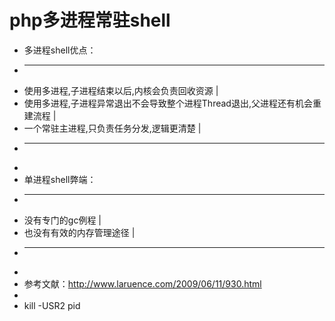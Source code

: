  php多进程常驻shell
 ====
 * 多进程shell优点：
 * --------------------------------------------------------------
 * 使用多进程,子进程结束以后,内核会负责回收资源                          |
 * 使用多进程,子进程异常退出不会导致整个进程Thread退出,父进程还有机会重建流程 |
 * 一个常驻主进程,只负责任务分发,逻辑更清楚                             |
 * --------------------------------------------------------------
 *
 * 单进程shell弊端：
 * ----------------------
 * 没有专门的gc例程        |
 * 也没有有效的内存管理途径  |
 * ----------------------
 *
 * 参考文献：http://www.laruence.com/2009/06/11/930.html
 *
 * kill -USR2 pid
